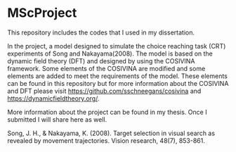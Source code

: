 # MScProject
This repository includes the codes that I used in my dissertation.

In the project, a model designed to simulate the choice reaching task (CRT) experiments of Song and Nakayama(2008). The model is based on the dynamic field theory (DFT) and designed by using the COSIVINA framework. Some elements of the COSIVINA are modified and some elements are added to meet the requirements of the model. These elements can be found in this repository but for more information about the COSIVINA and DFT please visit https://github.com/sschneegans/cosivina and https://dynamicfieldtheory.org/.

More information about the project can be found in my thesis. Once I submitted I will share here as well.

Song, J. H., & Nakayama, K. (2008). Target selection in visual search as revealed by movement trajectories. Vision research, 48(7), 853-861.
